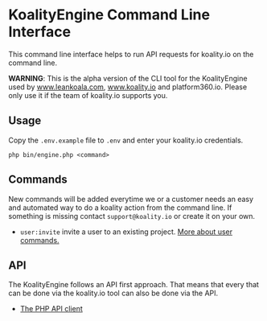 # KoalityEngine Command Line Interface

This command line interface helps to run API requests for koality.io on the command line. 

**WARNING**: This is the alpha version of the CLI tool for the KoalityEngine used by www.leankoala.com, www.koality.io and platform360.io. Please only use it if the team of koality.io supports you. 

## Usage

Copy the `.env.example` file to `.env` and enter your koality.io credentials.

```shell
php bin/engine.php <command>
```

## Commands

New commands will be added everytime we or a customer needs an easy and automated way to do a koality action from  the command line. If something is missing contact `support@koality.io` or create it on your own.

- `user:invite` invite a user to an existing project. [More about user commands.](docs/user.md)

## API

The KoalityEngine follows an API first approach. That means that every that can be done via the koality.io tool can also be done via the API.

- [The PHP API client](https://github.com/leankoala-gmbh/leankoala-client-php)
